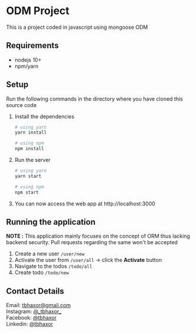 # ODM Project

This is a project coded in javascript using mongoose ODM

## Requirements

- nodejs 10+
- npm/yarn

## Setup

Run the following commands in the directory where you have cloned this source code

1. Install the dependencies

   ```bash
   # using yarn
   yarn install

   # using npm
   npm install
   ```

2. Run the server

   ```bash
   # using yarn
   yarn start

   # using npm
   npm start
   ```

3. You can now access the web app at http://localhost:3000

## Running the application

**NOTE :** This application mainly focuses on the concept of ORM thus lacking backend security. Pull requests regarding the same won't be accepted

1. Create a new user `/user/new`
2. Activate the user from `/user/all` &rarr; click the **Activate** button
3. Navigate to the todos `/todo/all`
4. Create todo `/todo/new`

## Contact Details

Email: tbhaxor@gmail.com <br>
Instagram: [@\_tbhaxor\_](https://instagram.com/_tbhaxor_/) <br>
Facebook: [@tbhaxor](https://facebook.com/tbhaxor) <br>
Linkedin: [@tbhaxor](https://linkedin.com/in/gurkirat--singh)
